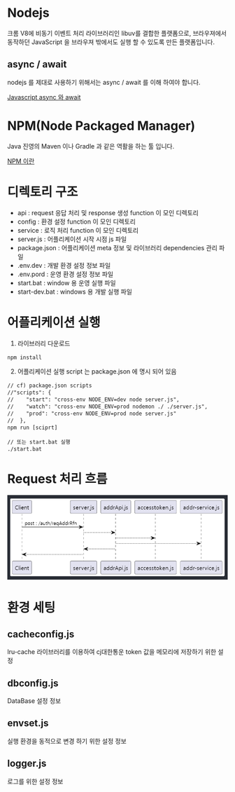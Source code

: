 # Nodejs
크롬 V8에 비동기 이벤트 처리 라이브러리인 libuv를 결합한 플랫폼으로,
브라우져에서 동작하던 JavaScript 을 브라우져 밖에서도 실행 할 수 있도록 만든 플랫폼입니다.

## async / await
nodejs 를 제대로 사용하기 위해서는 async / await 를 이해 하여야 합니다.

[Javascript async 와 await](https://joshua1988.github.io/web-development/javascript/js-async-await/)

# NPM(Node Packaged Manager)
Java 진영의 Maven 이나 Gradle 과 같은 역활을 하는 툴 입니다.

[NPM 이란](https://velog.io/@yoojinpark/npm)

# 디렉토리 구조
 - api : request 응답 처리 및 response 생성 function 이 모인 디렉토리
 - config : 환경 설정 function 이 모인 디렉토리
 - service : 로직 처리 function 이 모인 디렉토리
 - server.js : 어플리케이션 시작 시점 js 파일
 - package.json : 어플리케이션 meta 정보 및 라이브러리 dependencies 관리 파일
 - .env.dev : 개발 환경 설정 정보 파일
 - .env.pord : 운영 환경 설정 정보 파일
 - start.bat : window 용 운영 실행 파일
 - start-dev.bat : windows 용 개발 실행 파일

# 어플리케이션 실행
1. 라이브러리 다운로드
```
npm install 
```
2. 어플리케이션 실행
script 는 package.json 에 명시 되어 있음
```aidl
// cf) package.json scripts
//"scripts": {
//    "start": "cross-env NODE_ENV=dev node server.js",
//    "watch": "cross-env NODE_ENV=prod nodemon ./ ./server.js",
//    "prod": "cross-env NODE_ENV=prod node server.js"
//  },
npm run [sciprt] 

// 또는 start.bat 실행
./start.bat
```
# Request 처리 흐름
![img.png](img.png)

# 환경 세팅
## cacheconfig.js
lru-cache 라이브러리를 이용하여 cj대한통운 token 값을 메모리에 저장하기 위한 설정
## dbconfig.js
DataBase 설정 정보
## envset.js
실행 환경을 동적으로 변경 하기 위한 설정 정보
## logger.js
로그를 위한 설정 정보
